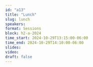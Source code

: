 ```yaml
---
id: "a13"
title: "Lunch"
slug: lunch
speakers:
format: Sessions
block: h2-a-2024
time_start: 2024-10-29T13:15:00-06:00
time_end: 2024-10-29T14:10:00-06:00
slides: 
video: 
draft: false
---
```



